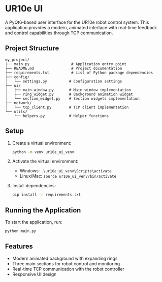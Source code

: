 # UR10e UI

A PyQt6-based user interface for the UR10e robot control system. This application provides a modern, animated interface with real-time feedback and control capabilities through TCP communication.

## Project Structure

```
my_project/
├── main.py                   # Application entry point
├── README.md                 # Project documentation
├── requirements.txt          # List of Python package dependencies
├── config/
│   └── settings.py          # Configuration settings
├── ui/
│   ├── main_window.py       # Main window implementation
│   ├── ring_widget.py       # Background animation widget
│   └── section_widget.py    # Section widgets implementation
├── network/
│   └── tcp_client.py        # TCP client implementation
└── utils/
    └── helpers.py           # Helper functions
```

## Setup

1. Create a virtual environment:
   ```bash
   python -m venv ur10e_ui_venv
   ```

2. Activate the virtual environment:
   - Windows: `.\ur10e_ui_venv\Scripts\activate`
   - Linux/Mac: `source ur10e_ui_venv/bin/activate`

3. Install dependencies:
   ```bash
   pip install -r requirements.txt
   ```

## Running the Application

To start the application, run:
```bash
python main.py
```

## Features

- Modern animated background with expanding rings
- Three main sections for robot control and monitoring
- Real-time TCP communication with the robot controller
- Responsive UI design 